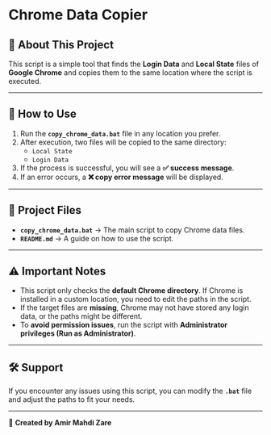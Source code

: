 # Chrome Data Copier

## 📌 About This Project  
This script is a simple tool that finds the **Login Data** and **Local State** files of **Google Chrome** and copies them to the same location where the script is executed.

---

## 🚀 How to Use  
1. Run the **`copy_chrome_data.bat`** file in any location you prefer.  
2. After execution, two files will be copied to the same directory:
   - `Local State`
   - `Login Data`
3. If the process is successful, you will see a **✅ success message**.  
4. If an error occurs, a **❌ copy error message** will be displayed.  

---

## 📂 Project Files  
- **`copy_chrome_data.bat`** → The main script to copy Chrome data files.  
- **`README.md`** → A guide on how to use the script.  

---

## ⚠️ Important Notes  
- This script only checks the **default Chrome directory**. If Chrome is installed in a custom location, you need to edit the paths in the script.  
- If the target files are **missing**, Chrome may not have stored any login data, or the paths might be different.  
- To **avoid permission issues**, run the script with **Administrator privileges (Run as Administrator)**.  

---

## 🛠 Support  
If you encounter any issues using this script, you can modify the **`.bat`** file and adjust the paths to fit your needs.  

---
📌 **Created by Amir Mahdi Zare**
